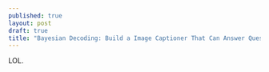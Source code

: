 ```yaml
---
published: true
layout: post
draft: true
title: "Bayesian Decoding: Build a Image Captioner That Can Answer Questions"
---
```

LOL.

